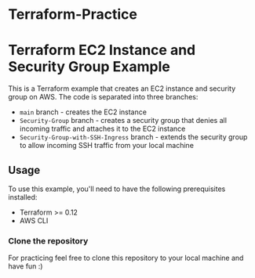 # Terraform-Practice
# Terraform EC2 Instance and Security Group Example

This is a Terraform example that creates an EC2 instance and security group on AWS. The code is separated into three branches: 

- `main` branch - creates the EC2 instance
- `Security-Group` branch - creates a security group that denies all incoming traffic and attaches it to the EC2 instance
- `Security-Group-with-SSH-Ingress` branch - extends the security group to allow incoming SSH traffic from your local machine

## Usage

To use this example, you'll need to have the following prerequisites installed:

- Terraform >= 0.12
- AWS CLI

### Clone the repository

For practicing feel free to clone this repository to your local machine and have fun :)

